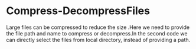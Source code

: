 # Compress-DecompressFiles
 Large files can be compressed to reduce the size .Here we need to provide the file path and name to compress or decompress.In the second code we  can directly select the files from local directory, instead of providing a path.
